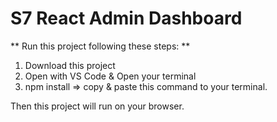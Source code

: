# S7 React Admin Dashboard

** Run this project following these steps: **
1. Download this project
2. Open with VS Code & Open your terminal
3. npm install  => copy & paste this command to your terminal. 

Then this project will run on your browser. 

